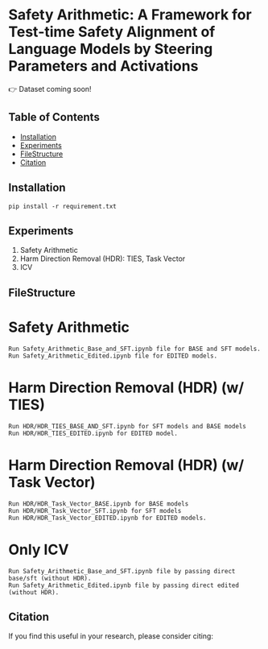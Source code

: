 # Safety Arithmetic: A Framework for Test-time Safety Alignment of Language Models by Steering Parameters and Activations

:point_right: Dataset coming soon!

## Table of Contents

- [Installation](#installation)
- [Experiments](#experiments)
- [FileStructure](#filestructure)
- [Citation](#citation)

## Installation

```
pip install -r requirement.txt
```

## Experiments 

<ol>
  <li>Safety Arithmetic</li>
  <li>Harm Direction Removal (HDR): TIES, Task Vector</li>
  <li>ICV</li>
</ol>

## FileStructure

# Safety Arithmetic
```
Run Safety_Arithmetic_Base_and_SFT.ipynb file for BASE and SFT models.
Run Safety_Arithmetic_Edited.ipynb file for EDITED models.
```
# Harm Direction Removal (HDR) (w/ TIES)
```
Run HDR/HDR_TIES_BASE_AND_SFT.ipynb for SFT models and BASE models
Run HDR/HDR_TIES_EDITED.ipynb for EDITED model.
```
# Harm Direction Removal (HDR) (w/ Task Vector)
```
Run HDR/HDR_Task_Vector_BASE.ipynb for BASE models
Run HDR/HDR_Task_Vector_SFT.ipynb for SFT models
Run HDR/HDR_Task_Vector_EDITED.ipynb for EDITED models.
```
# Only ICV
```
Run Safety_Arithmetic_Base_and_SFT.ipynb file by passing direct base/sft (without HDR).
Run Safety_Arithmetic_Edited.ipynb file by passing direct edited (without HDR).
```

## Citation
If you find this useful in your research, please consider citing:
